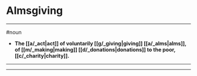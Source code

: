 # Almsgiving
---
#noun
- **The [[a/_act|act]] of voluntarily [[g/_giving|giving]] [[a/_alms|alms]], of [[m/_making|making]] [[d/_donations|donations]] to the poor, [[c/_charity|charity]].**
---
---
